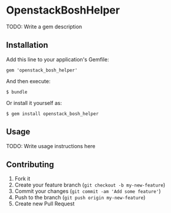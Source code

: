 # OpenstackBoshHelper

TODO: Write a gem description

## Installation

Add this line to your application's Gemfile:

    gem 'openstack_bosh_helper'

And then execute:

    $ bundle

Or install it yourself as:

    $ gem install openstack_bosh_helper

## Usage

TODO: Write usage instructions here

## Contributing

1. Fork it
2. Create your feature branch (`git checkout -b my-new-feature`)
3. Commit your changes (`git commit -am 'Add some feature'`)
4. Push to the branch (`git push origin my-new-feature`)
5. Create new Pull Request
